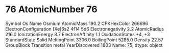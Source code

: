 # 76 AtomicNumber                           76
Symbol                                 Os
Name                               Osmium
AtomicMass                          190.2
CPKHexColor                        266696
ElectronConfiguration    [Xe]6s2 4f14 5d6
Electronegativity                     2.2
AtomicRadius                        216.0
IonizationEnergy                      8.7
ElectronAffinity                      1.1
OxidationStates                    +4, +3
StandardState                       Solid
MeltingPoint                       3306.0
BoilingPoint                       5285.0
Density                             22.57
GroupBlock               Transition metal
YearDiscovered                       1803
Name: 75, dtype: object